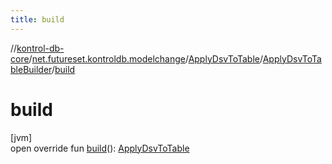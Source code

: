 ```yaml
---
title: build
---
```

//[kontrol-db-core](../../../../index.html)/[net.futureset.kontroldb.modelchange](../../index.html)/[ApplyDsvToTable](../index.html)/[ApplyDsvToTableBuilder](index.html)/[build](build.html)



# build



[jvm]\
open override fun [build](build.html)(): [ApplyDsvToTable](../index.html)




